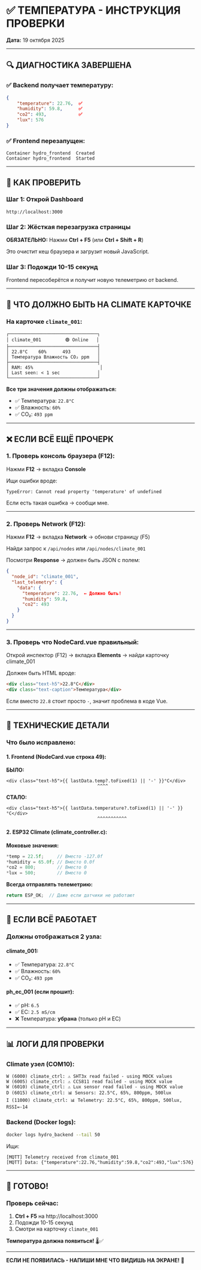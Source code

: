 # ✅ ТЕМПЕРАТУРА - ИНСТРУКЦИЯ ПРОВЕРКИ

**Дата:** 19 октября 2025

---

## 🔍 ДИАГНОСТИКА ЗАВЕРШЕНА

### ✅ Backend получает температуру:

```json
{
    "temperature": 22.76,  ✅
    "humidity": 59.8,      ✅
    "co2": 493,            ✅
    "lux": 576
}
```

### ✅ Frontend перезапущен:
```
Container hydro_frontend  Created
Container hydro_frontend  Started
```

---

## 🧪 КАК ПРОВЕРИТЬ

### Шаг 1: Открой Dashboard
```
http://localhost:3000
```

### Шаг 2: Жёсткая перезагрузка страницы
**ОБЯЗАТЕЛЬНО:** Нажми **Ctrl + F5** (или **Ctrl + Shift + R**)

Это очистит кеш браузера и загрузит новый JavaScript.

### Шаг 3: Подожди 10-15 секунд
Frontend пересоберётся и получит новую телеметрию от backend.

---

## 📱 ЧТО ДОЛЖНО БЫТЬ НА CLIMATE КАРТОЧКЕ

### На карточке `climate_001`:

```
┌─────────────────────────────────┐
│ climate_001         🟢 Online   │
├─────────────────────────────────┤
│ 22.8°C    60%      493          │
│ Температура Влажность CO₂ ppm   │
├─────────────────────────────────┤
│ RAM: 45%                         │
│ Last seen: < 1 sec              │
└─────────────────────────────────┘
```

**Все три значения должны отображаться:**
- ✅ Температура: `22.8°C`
- ✅ Влажность: `60%`
- ✅ CO₂: `493 ppm`

---

## ❌ ЕСЛИ ВСЁ ЕЩЁ ПРОЧЕРК

### 1. Проверь консоль браузера (F12):

Нажми **F12** → вкладка **Console**

Ищи ошибки вроде:
```
TypeError: Cannot read property 'temperature' of undefined
```

Если есть такая ошибка → сообщи мне.

---

### 2. Проверь Network (F12):

Нажми **F12** → вкладка **Network** → обнови страницу (F5)

Найди запрос к `/api/nodes` или `/api/nodes/climate_001`

Посмотри **Response** → должен быть JSON с полем:
```json
{
  "node_id": "climate_001",
  "last_telemetry": {
    "data": {
      "temperature": 22.76,  ← Должно быть!
      "humidity": 59.8,
      "co2": 493
    }
  }
}
```

---

### 3. Проверь что NodeCard.vue правильный:

Открой инспектор (F12) → вкладка **Elements** → найди карточку climate_001

Должен быть HTML вроде:
```html
<div class="text-h5">22.8°C</div>
<div class="text-caption">Температура</div>
```

Если вместо `22.8` стоит просто `-`, значит проблема в коде Vue.

---

## 🔧 ТЕХНИЧЕСКИЕ ДЕТАЛИ

### Что было исправлено:

#### 1. Frontend (NodeCard.vue строка 49):
**БЫЛО:**
```vue
<div class="text-h5">{{ lastData.temp?.toFixed(1) || '-' }}°C</div>
                                  ^^^^
```

**СТАЛО:**
```vue
<div class="text-h5">{{ lastData.temperature?.toFixed(1) || '-' }}°C</div>
                                  ^^^^^^^^^^^
```

#### 2. ESP32 Climate (climate_controller.c):
**Моковые значения:**
```c
*temp = 22.5f;     // Вместо -127.0f
*humidity = 65.0f; // Вместо 0.0f
*co2 = 800;        // Вместо 0
*lux = 500;        // Вместо 0
```

**Всегда отправлять телеметрию:**
```c
return ESP_OK;  // Даже если датчики не работают
```

---

## 🎯 ЕСЛИ ВСЁ РАБОТАЕТ

### Должны отображаться 2 узла:

#### climate_001:
- ✅ Температура: `22.8°C`
- ✅ Влажность: `60%`
- ✅ CO₂: `493 ppm`

#### ph_ec_001 (если прошит):
- ✅ pH: `6.5`
- ✅ EC: `2.5 mS/cm`
- ❌ Температура: **убрана** (только pH и EC)

---

## 📊 ЛОГИ ДЛЯ ПРОВЕРКИ

### Climate узел (COM10):
```
W (6000) climate_ctrl: ⚠️ SHT3x read failed - using MOCK values
W (6005) climate_ctrl: ⚠️ CCS811 read failed - using MOCK value
W (6010) climate_ctrl: ⚠️ Lux sensor read failed - using MOCK value
D (6015) climate_ctrl: 📊 Sensors: 22.5°C, 65%, 800ppm, 500lux
I (11000) climate_ctrl: 📊 Telemetry: 22.5°C, 65%, 800ppm, 500lux, RSSI=-14
```

### Backend (Docker logs):
```bash
docker logs hydro_backend --tail 50
```

Ищи:
```
[MQTT] Telemetry received from climate_001
[MQTT] Data: {"temperature":22.76,"humidity":59.8,"co2":493,"lux":576}
```

---

## 🎉 ГОТОВО!

### Проверь сейчас:

1. **Ctrl + F5** на http://localhost:3000
2. Подожди 10-15 секунд
3. Смотри на карточку `climate_001`

**Температура должна появиться!** 🌡️✅

---

**ЕСЛИ НЕ ПОЯВИЛАСЬ - НАПИШИ МНЕ ЧТО ВИДИШЬ НА ЭКРАНЕ!** 📸

